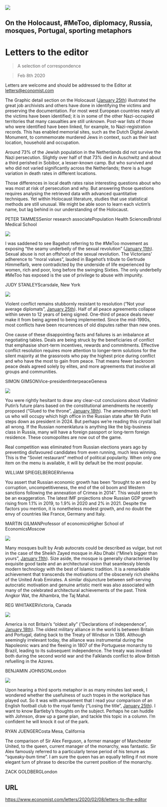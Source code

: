 ![](./images/20200125_GDP304_0.jpg)

## On the Holocaust, #MeToo, diplomacy, Russia, mosques, Portugal, sporting metaphors

# Letters to the editor

> A selection of correspondence

> Feb 8th 2020

Letters are welcome and should be addressed to the Editor at [letters@economist.com](https://www.economist.com/mailto:letters@economist.com)

The Graphic detail section on the Holocaust ([January 25th](https://www.economist.com//graphic-detail/2020/01/25/archivists-are-racing-to-identify-every-jewish-holocaust-victim)) illustrated the great job archivists and others have done in identifying the victims and preserving the documentation. For most west European countries nearly all the victims have been identified; it is in some of the other Nazi-occupied territories that many casualties are still unknown. Post-war lists of those who were identified have been linked, for example, to Nazi-registration records. This has enabled memorial sites, such as the Dutch Digital Jewish Monument, to commemorate murdered Jews in context, such as their last location, household and occupation.

Around 73% of the Jewish population in the Netherlands did not survive the Nazi persecution. Slightly over half of that 73% died in Auschwitz and about a third perished in Sobibor, a lesser-known camp. But who survived and who did not varied significantly across the Netherlands; there is a huge variation in death rates in different locations.

Those differences in local death rates raise interesting questions about who was most at risk of persecution and why. But answering those questions requires analysing the retrieved data with advanced quantitative techniques. Yet within Holocaust literature, studies that use statistical methods are still unusual. We might be able soon to learn each victim’s name, but lag behind in our understanding of the Holocaust.

PETER TAMMESSenior research associatePopulation Health SciencesBristol Medical School

![](./images/20200111_BRD000.jpg)

I was saddened to see Bagehot referring to the #MeToo movement as exposing “the seamy underbelly of the sexual revolution” ([January 11th](https://www.economist.com//britain/2020/01/11/gertrude-himmelfarb-and-the-politics-of-virtue)). Sexual abuse is not an offshoot of the sexual revolution. The Victorians’ adherence to “moral values”, lauded in Bagehot’s tribute to Gertrude Himmelfarb, were contradicted by the underside of life experienced by women, rich and poor, long before the swinging Sixties. The only underbelly #MeToo has exposed is the use of privilege to abuse with impunity.

JUDY STANLEYScarsdale, New York

![](./images/20200125_IRD001.jpg)

Violent conflict remains stubbornly resistant to resolution (“Not your average diplomats”, [January 25th](https://www.economist.com//international/2020/01/23/conflict-resolution-relies-increasingly-on-diplomatic-back-channels)). Half of all peace agreements collapse within seven to 12 years of being signed. One-third of peace deals never make it from being agreed to being implemented. Since the mid-1990s, most conflicts have been recurrences of old disputes rather than new ones.

One cause of these disappointing facts and failures is an imbalance at negotiating tables. Deals are being struck by the beneficiaries of conflict that emphasise short-term incentives, rewards and commitments. Effective conflict resolution requires more attention to longer-term solutions for the silent majority at the grassroots who pay the highest price during conflict and who have the most to gain from peace. That means fewer backroom peace deals agreed solely by elites, and more agreements that involve all groups and communities.

SIMON GIMSONVice-presidentInterpeaceGeneva

![](./images/20200118_LDP501_0.jpg)

You were rightly hesitant to draw any clear-cut conclusions about Vladimir Putin’s future plans based on the constitutional amendments he recently proposed (“Glued to the throne”, [January 18th](https://www.economist.com//leaders/2020/01/16/how-vladimir-putin-is-preparing-to-rule-for-ever)). The amendments don’t tell us who will occupy which high office in the Russian state after Mr Putin steps down as president in 2024. But perhaps we’re reading this crystal ball all wrong. If the Russian nomenklatura is anything like the big-business class in Russia, many will have a foreign passport or long-term foreign residence. These cosmopolites are now out of the game.

Real competition was eliminated from Russian elections years ago by preventing disfavoured candidates from even running, much less winning. This is the “Soviet restaurant” method of political popularity. When only one item on the menu is available, it will by default be the most popular.

WILLIAM SPIEGELBERGERVienna

You assert that Russian economic growth has been “brought to an end by corruption, uncompetitiveness, the end of the oil boom and Western sanctions following the annexation of Crimea in 2014”. This would seem to be an exaggeration. The latest IMF projections show Russian GDP growth rising from 1.1% in 2019, to 1.9% in 2020 and 2% in 2021. Despite the factors you mention, it is nonetheless modest growth, and no doubt the envy of countries like France, Germany and Italy.

MARTIN GILMANProfessor of economicsHigher School of EconomicsMoscow

![](./images/20200111_MAP001.jpg)

Many mosques built by Arab autocrats could be described as vulgar, but not in the case of the Sheikh Zayed mosque in Abu Dhabi (“Mine’s bigger than yours”, [January 11th](https://www.economist.com//middle-east-and-africa/2020/01/09/why-muslim-leaders-like-building-grand-mosques)). Size aside, the mosque is generally characterised by exquisite good taste and an architectural vision that seamlessly blends modern technology with the best of Islamic tradition. It is a remarkable achievement that transcends the motivations of the obscenely rich sheikhs of the United Arab Emirates. A similar disjuncture between self-serving autocratic motivation and genuine artistic merit was also associated with many of the celebrated architectural achievements of the past. Think Angkor Wat, the Alhambra, the Taj Mahal.

REG WHITAKERVictoria, Canada

![](./images/20200118_BRP001_0.jpg)

America is not Britain’s “oldest ally” (“Declarations of independence”, [January 18th](https://www.economist.com//britain/2020/01/16/johnson-trump-and-the-future-of-the-atlantic-alliance)). The oldest military alliance in the world is between Britain and Portugal, dating back to the Treaty of Windsor in 1386. Although seemingly irrelevant today, the alliance was instrumental during the Napoleonic wars and the fleeing in 1807 of the Portuguese monarchy to Brazil, leading to its subsequent independence. The treaty was invoked both during the second world war and the Falklands conflict to allow British refuelling in the Azores.

BENJAMIN JOHNSONLondon

![](./images/20200125_BRP001.jpg)

Upon hearing a third sports metaphor in as many minutes last week, I wondered whether the usefulness of such tropes in the workplace has played out. So it was with amusement that I read your comparison of an English football club to the royal family (“Losing the title”, [January 25th](https://www.economist.com//britain/2020/01/25/the-remarkable-similarities-between-queen-elizabeth-and-alex-ferguson)). I want to know Bartleby’s thoughts on the subject. Perhaps he can huddle with Johnson, draw up a game plan, and tackle this topic in a column. I’m confident he will knock it out of the park.

RYAN JUENGERCosta Mesa, California

The comparison of Sir Alex Ferguson, a former manager of Manchester United, to the queen, current manager of the monarchy, was fantastic. Sir Alex famously referred to a particularly tense period of his tenure as “squeaky-bum time”. I am sure the queen has an equally telling if not more elegant turn of phrase to describe the current position of the monarchy.

ZACK GOLDBERGLondon

## URL

https://www.economist.com/letters/2020/02/08/letters-to-the-editor
